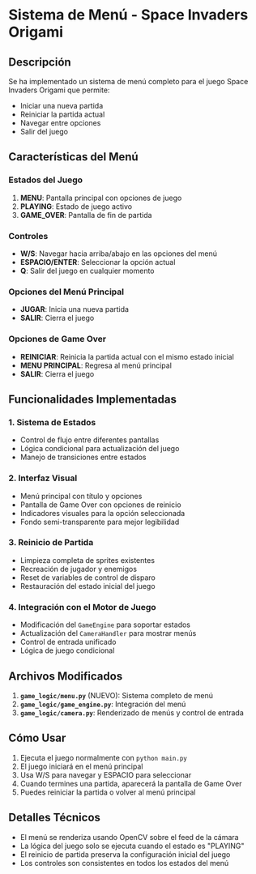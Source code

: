 # Sistema de Menú - Space Invaders Origami

## Descripción
Se ha implementado un sistema de menú completo para el juego Space Invaders Origami que permite:
- Iniciar una nueva partida
- Reiniciar la partida actual
- Navegar entre opciones
- Salir del juego

## Características del Menú

### Estados del Juego
1. **MENU**: Pantalla principal con opciones de juego
2. **PLAYING**: Estado de juego activo
3. **GAME_OVER**: Pantalla de fin de partida

### Controles
- **W/S**: Navegar hacia arriba/abajo en las opciones del menú
- **ESPACIO/ENTER**: Seleccionar la opción actual
- **Q**: Salir del juego en cualquier momento

### Opciones del Menú Principal
- **JUGAR**: Inicia una nueva partida
- **SALIR**: Cierra el juego

### Opciones de Game Over
- **REINICIAR**: Reinicia la partida actual con el mismo estado inicial
- **MENU PRINCIPAL**: Regresa al menú principal
- **SALIR**: Cierra el juego

## Funcionalidades Implementadas

### 1. Sistema de Estados
- Control de flujo entre diferentes pantallas
- Lógica condicional para actualización del juego
- Manejo de transiciones entre estados

### 2. Interfaz Visual
- Menú principal con título y opciones
- Pantalla de Game Over con opciones de reinicio
- Indicadores visuales para la opción seleccionada
- Fondo semi-transparente para mejor legibilidad

### 3. Reinicio de Partida
- Limpieza completa de sprites existentes
- Recreación de jugador y enemigos
- Reset de variables de control de disparo
- Restauración del estado inicial del juego

### 4. Integración con el Motor de Juego
- Modificación del `GameEngine` para soportar estados
- Actualización del `CameraHandler` para mostrar menús
- Control de entrada unificado
- Lógica de juego condicional

## Archivos Modificados

1. **`game_logic/menu.py`** (NUEVO): Sistema completo de menú
2. **`game_logic/game_engine.py`**: Integración del menú
3. **`game_logic/camera.py`**: Renderizado de menús y control de entrada

## Cómo Usar

1. Ejecuta el juego normalmente con `python main.py`
2. El juego iniciará en el menú principal
3. Usa W/S para navegar y ESPACIO para seleccionar
4. Cuando termines una partida, aparecerá la pantalla de Game Over
5. Puedes reiniciar la partida o volver al menú principal

## Detalles Técnicos

- El menú se renderiza usando OpenCV sobre el feed de la cámara
- La lógica del juego solo se ejecuta cuando el estado es "PLAYING"
- El reinicio de partida preserva la configuración inicial del juego
- Los controles son consistentes en todos los estados del menú
